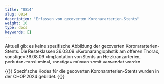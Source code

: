 ```yaml
---
title: "0814"
slug: 0814
description: "Erfassen von gecoverten Koronararterien-Stents"
weight: 10
type: docs
keywords: []
---
```


Aktuell gibt es keine spezifische Abbildung der gecoverten Koronararterien-Stents. Die Resteklassen
36.03.09 «Koronarangioplastik am offenen Thorax, sonstige»
36.08.09 «Implantation von Stents an Herzkranzarterien, perkutan-transluminal, sonstige»
müssen somit verwendet werden.



{{<collapsibleBlock groupId="Rollen" customCollapsedText="Die Präzisierung 0814 wird im Rundschreiben 2024 Nr. 1 gestrichen" customExpandedText="Die Präzisierung 0814 wird im Rundschreiben 2024 Nr. 1 gestrichen">}}
Spezifische Kodes für die gecoverten Koronararterien-Stents 
wurden in der CHOP 2024 gebildet.
{{</collapsibleBlock>}}
